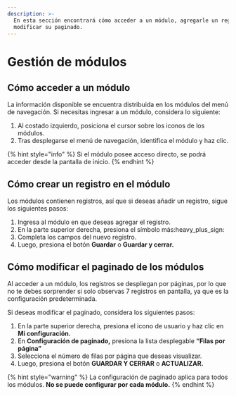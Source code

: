 ```yaml
---
description: >-
  En esta sección encontrará cómo acceder a un módulo, agregarle un registro y
  modificar su paginado.
---
```


# Gestión de módulos

## Cómo acceder a un módulo

La información disponible se encuentra distribuida en los módulos del menú de navegación. Si necesitas ingresar a un módulo, considera lo siguiente:

1. Al costado izquierdo, posiciona el cursor sobre los iconos de los módulos.
2. Tras desplegarse el menú de navegación, identifica el módulo y haz clic.

{% hint style="info" %}
Si el módulo posee acceso directo, se podrá acceder desde la pantalla de inicio.
{% endhint %}

## Cómo crear un registro en el módulo

Los módulos contienen registros, así que si deseas añadir un registro, sigue los siguientes pasos:

1. Ingresa al módulo en que deseas agregar el registro.
2. En la parte superior derecha, presiona el símbolo más:heavy\_plus\_sign:&#x20;
3. Completa los campos del nuevo registro.
4. Luego, presiona el botón **Guardar** o **Guardar y cerrar.**

## Cómo modificar el paginado de los módulos

Al acceder a un módulo, los registros se despliegan por páginas, por lo que no te debes sorprender si solo observas 7 registros en pantalla, ya que es la configuración predeterminada.

Si deseas modificar el paginado, considera los siguientes pasos:

1. En la parte superior derecha, presiona el icono de usuario y haz clic en **Mi configuración.**
2. En **Configuración de paginado,** presiona la lista desplegable **“Filas por página”**
3. Selecciona el número de filas por página que deseas visualizar.
4. Luego, presiona el botón **GUARDAR Y CERRAR** o **ACTUALIZAR.**

{% hint style="warning" %}
La configuración de paginado aplica para todos los módulos. **No se puede configurar por cada módulo.**
{% endhint %}
